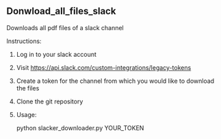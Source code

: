 ## Donwload_all_files_slack

Downloads all pdf files of a slack channel

Instructions:

1) Log in to your slack account
2) Visit https://api.slack.com/custom-integrations/legacy-tokens
3) Create a token for the channel from which you would like to download the files
4) Clone the git repository
5) Usage:
   
   python slacker_downloader.py YOUR_TOKEN
